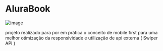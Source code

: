# AluraBook

![image](https://user-images.githubusercontent.com/108037292/233713735-84167328-4946-485d-884c-b538a4aa275c.png)


projeto realizado para por em prática o conceito de mobile first para uma melhor otimização da responsividade e utilização de api externa ( Swiper API )


